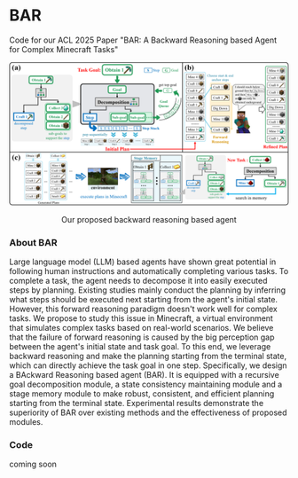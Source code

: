# BAR
Code for our ACL 2025 Paper "BAR: A Backward Reasoning based Agent for Complex Minecraft Tasks"

![BAR](/imgs/method.png "BAR")

<p align="center">Our proposed backward reasoning based agent</p>

### About BAR
Large language model (LLM) based agents have shown great potential in following human instructions and automatically completing various tasks. To complete a task, the agent needs to decompose it into easily executed steps by planning.
Existing studies mainly conduct the planning by inferring what steps should be executed next starting from the agent's initial state. However, this forward reasoning paradigm doesn't work well for complex tasks.
We propose to study this issue in Minecraft, a virtual environment that simulates complex tasks based on real-world scenarios. We believe that the failure of forward reasoning is caused by the big perception gap between the agent's initial state and task goal. 
To this end, we leverage backward reasoning and make the planning starting from the terminal state, which can directly achieve the task goal in one step. Specifically, we design a BAckward Reasoning based agent (BAR). It is equipped with a recursive goal decomposition module, a state consistency maintaining module and a stage memory module to make robust, consistent, and efficient planning starting from the terminal state. Experimental results demonstrate the superiority of BAR over existing methods and the effectiveness of proposed modules.

### Code
coming soon
